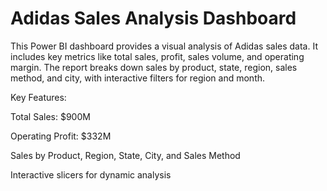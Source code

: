 # Adidas Sales Analysis Dashboard

This Power BI dashboard provides a visual analysis of Adidas sales data. It includes key metrics like total sales, profit, sales volume, and operating margin. The report breaks down sales by product, state, region, sales method, and city, with interactive filters for region and month.

Key Features:

Total Sales: $900M

Operating Profit: $332M

Sales by Product, Region, State, City, and Sales Method

Interactive slicers for dynamic analysis
